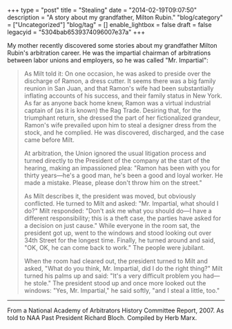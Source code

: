 +++
type = "post"
title = "Stealing"
date = "2014-02-19T09:07:50"
description = "A story about my grandfather, Milton Rubin."
"blog/category" = ["Uncategorized"]
"blog/tag" = []
enable_lightbox = false
draft = false
legacyid = "5304bab6539374096007e37a"
+++

<p>My mother recently discovered some stories about my grandfather Milton Rubin's arbitration career. He was the impartial chairman of arbitrations between labor unions and employers, so he was called "Mr. Impartial":</p>
<blockquote>
<p>As Milt told it: On one occasion, he was asked to preside over the
  discharge of Ramon, a dress cutter. It seems there was a big family reunion
  in San Juan, and that Ramon's wife had been substantially inflating
  accounts of his success, and their family status in New York. As far as
  anyone back home knew, Ramon was a virtual industrial captain of (as it is
  known) the Rag Trade. Desiring that, for the triumphant return, she
  dressed the part of her fictionalized grandeur, Ramon's wife prevailed
  upon him to steal a designer dress from the stock, and he complied. He was
  discovered, discharged, and the case came before Milt.</p>
<p>At arbitration, the Union ignored the usual litigation process and
  turned directly to the President of the company at the start of the hearing,
  making an impassioned plea: "Ramon has been with you for thirty years&mdash;he's a good man, he's been a good and loyal worker. He made a mistake.
  Please, please don't throw him on the street."</p>
<p>As Milt describes it, the president was moved, but obviously
  conflicted. He turned to Milt and asked: "Mr. Impartial, what should I
  do?" Milt responded: "Don't ask me what you should do&mdash;I have a
  different responsibility; this is a theft case, the parties have asked for a
  decision on just cause." While everyone in the room sat, the president got
  up, went to the windows and stood looking out over 34th Street for the
  longest time. Finally, he turned around and said, "OK, OK, he can come
  back to work." The people were jubilant.</p>
<p>When the room had cleared out, the president turned to Milt and
  asked, "What do you think, Mr. Impartial, did I do the right thing?" Milt
  turned his palms up and said: "It's a very difficult problem you had&mdash;he
  stole." The president stood up and once more looked out the windows:
  "Yes, Mr. Impartial," he said softly, "and I steal a little, too."</p>
</blockquote>
<hr />
<p>From a National Academy of Arbitrators History Committee Report, 2007. As told to NAA Past President Richard Bloch. Compiled by Herb Marx.</p>
    